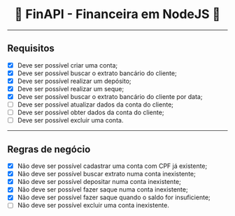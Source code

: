 <h1 align="center">🚀 FinAPI - Financeira em NodeJS 🚀</h1>

---

## Requisitos

- [x] Deve ser possível criar uma conta;
- [x] Deve ser possível buscar o extrato bancário do cliente;
- [x] Deve ser possível realizar um depósito;
- [x] Deve ser possível realizar um seque;
- [x] Deve ser possível buscar o extrato bancário do cliente por data;
- [ ] Deve ser possível atualizar dados da conta do cliente;
- [ ] Deve ser possível obter dados da conta do cliente;
- [ ] Deve ser possível excluir uma conta.

---

## Regras de negócio

- [x] Não deve ser possível cadastrar uma conta com CPF já existente;
- [x] Não deve ser possível buscar extrato numa conta inexistente;
- [x] Não deve ser possível depositar numa conta inexistente;
- [x] Não deve ser possível fazer saque numa conta inexistente;
- [x] Não deve ser possível fazer saque quando o saldo for insuficiente;
- [ ] Não deve ser possível excluir uma conta inexistente.
